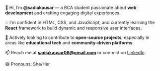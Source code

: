 👋 Hi, I’m **@sadiakausar** — a BCA student passionate about **web development** and crafting engaging digital experiences.

💡 I'm confident in HTML, CSS, and JavaScript, and currently learning the **React** framework to build dynamic and responsive user interfaces.

🌱 Actively looking to contribute to **open-source projects**, especially in areas like **educational tech** and **community-driven platforms**.

📫 Reach me at **sadiakausar08@gmail.com** or connect on [LinkedIn](https://www.linkedin.com/in/sadia-kausar-a106b0201).

😄 Pronouns: She/Her
